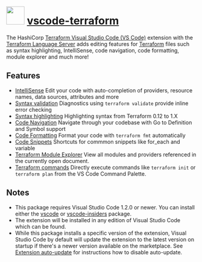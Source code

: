 # <img src="https://cdn.jsdelivr.net/gh/swissgrc/chocolatey-packages@28a5e2c01ae0d9ad6848dc1654403ac3ce4d8380/automatic/vscode-terraform/vscode-terraform.png" width="48" height="48"/> [vscode-terraform](https://chocolatey.org/packages/vscode-terraform)

The HashiCorp [Terraform Visual Studio Code (VS Code)](https://marketplace.visualstudio.com/items?itemName=HashiCorp.terraform)
extension with the [Terraform Language Server](https://github.com/hashicorp/terraform-ls) adds editing features for
[Terraform](https://www.terraform.io/) files such as syntax highlighting, IntelliSense, code navigation, code formatting, module explorer and much more!

## Features

* [IntelliSense](https://marketplace.visualstudio.com/items?itemName=HashiCorp.terraform#intellisense-and-autocomplete)
  Edit your code with auto-completion of providers, resource names, data sources, attributes and more
* [Syntax validation](https://marketplace.visualstudio.com/items?itemName=HashiCorp.terraform#syntax-validation)
  Diagnostics using `terraform validate` provide inline error checking
* [Syntax highlighting](https://marketplace.visualstudio.com/items?itemName=HashiCorp.terraform#syntax-highlighting)
  Highlighting syntax from Terraform 0.12 to 1.X
* [Code Navigation](https://marketplace.visualstudio.com/items?itemName=HashiCorp.terraform#code-navigation)
  Navigate through your codebase with Go to Definition and Symbol support
* [Code Formatting](https://marketplace.visualstudio.com/items?itemName=HashiCorp.terraform#code-formatting)
  Format your code with `terraform fmt` automatically
* [Code Snippets](https://marketplace.visualstudio.com/items?itemName=HashiCorp.terraform#code-snippets)
  Shortcuts for commmon snippets like for_each and variable
* [Terraform Module Explorer](https://marketplace.visualstudio.com/items?itemName=HashiCorp.terraform#terraform-module-and-provider-explorer)
  View all modules and providers referenced in the currently open document.
* [Terraform commands](https://marketplace.visualstudio.com/items?itemName=HashiCorp.terraform#terraform-commands)
Directly execute commands like `terraform init` or `terraform plan` from the VS Code Command Palette.

## Notes

* This package requires Visual Studio Code 1.2.0 or newer.
  You can install either the [vscode](https://chocolatey.org/packages/vscode) or [vscode-insiders](https://chocolatey.org/packages/vscode-insiders) package.
* The extension will be installed in any edition of Visual Studio Code which can be found.
* While this package installs a specific version of the extension, Visual Studio Code by default will update the extension to the latest version on startup
  if there's a newer version available on the marketplace.
  See [Extension auto-update](https://code.visualstudio.com/docs/editor/extension-gallery#_extension-autoupdate) for instructions how to disable auto-update.
